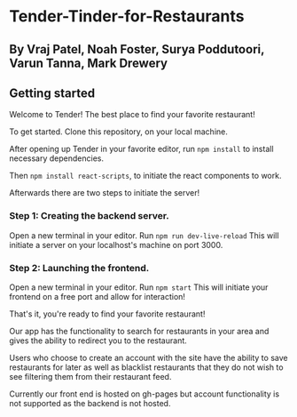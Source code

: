 # Tender-Tinder-for-Restaurants
## By Vraj Patel, Noah Foster, Surya Poddutoori, Varun Tanna, Mark Drewery

<h2>Getting started</h2>

Welcome to Tender! The best place to find your favorite restaurant!

To get started. Clone this repository, on your local machine. 

After opening up Tender in your favorite editor,
run `npm install` to install necessary dependencies.

Then `npm install react-scripts`, to initiate the react components to work.

Afterwards there are two steps to initiate the server!

<h3>Step 1: Creating the backend server.</h3>

Open a new terminal in your editor.
Run `npm run dev-live-reload`
This will initiate a server on your localhost's machine on port 3000.

<h3>Step 2: Launching the frontend.</h3>

Open a new terminal in your editor.
Run `npm start`
This will initiate your frontend on a free port and allow for interaction!

That's it, you're ready to find your favorite restaurant!

Our app has the functionality to search for restaurants in your area and gives the ability to 
redirect you to the restaurant. 

Users who choose to create an account with the site have the ability to save restaurants for later 
as well as blacklist restaurants that they do not wish to see filtering them from their restaurant feed.

Currently our front end is hosted on gh-pages but account functionality is not supported as the backend is not hosted.
